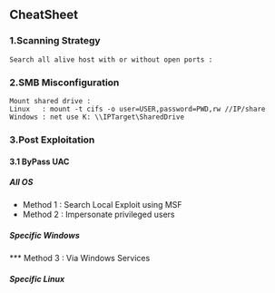 ## CheatSheet 

### 1.Scanning Strategy

    Search all alive host with or without open ports : 
    
### 2.SMB Misconfiguration

    Mount shared drive : 
    Linux   : mount -t cifs -o user=USER,password=PWD,rw //IP/share
    Windows : net use K: \\IPTarget\SharedDrive



### 3.Post Exploitation

#### 3.1 ByPass UAC

##### All OS

* Method 1 : Search Local Exploit using MSF
* Method 2 : Impersonate privileged users

##### Specific Windows

  *** Method 3 : Via Windows Services 
  
##### Specific Linux

